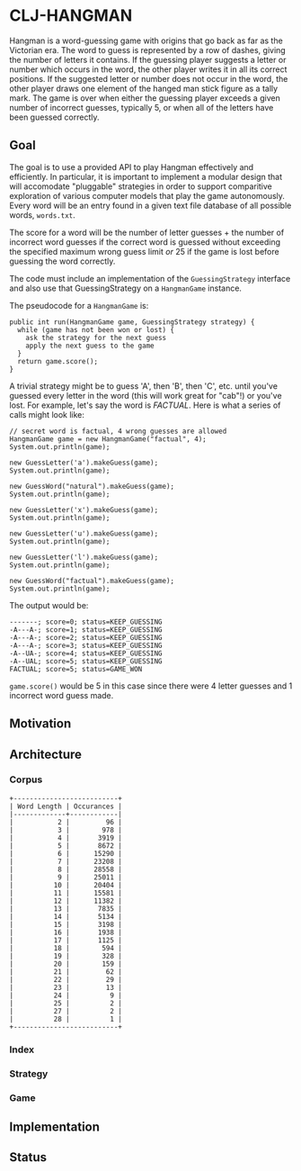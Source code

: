 # CLJ-HANGMAN

Hangman is a word-guessing game with origins that go back as far as
the Victorian era.  The word to guess is represented by a row of
dashes, giving the number of letters it contains. If the guessing
player suggests a letter or number which occurs in the word, the other
player writes it in all its correct positions. If the suggested letter
or number does not occur in the word, the other player draws one
element of the hanged man stick figure as a tally mark. The game is
over when either the guessing player exceeds a given number of
incorrect guesses, typically 5, or when all of the letters have been
guessed correctly.

## Goal


The goal is to use a provided API to play Hangman effectively and
efficiently. In particular, it is important to implement a modular
design that will accomodate "pluggable" strategies in order to support
comparitive exploration of various computer models that play the game
autonomously. Every word will be an entry found in a given text
file database of all possible words, ```words.txt```.

The score for a word will be the number of letter guesses + the
number of incorrect word guesses if the correct word is guessed
without exceeding the specified maximum wrong guess limit *or*
25 if the game is lost before guessing the word correctly.

The code must include an implementation of the ```GuessingStrategy```
interface and also use that GuessingStrategy on a ```HangmanGame```
instance.

The pseudocode for a ```HangmanGame``` is:


    public int run(HangmanGame game, GuessingStrategy strategy) {
      while (game has not been won or lost) {
        ask the strategy for the next guess
        apply the next guess to the game
      }
      return game.score();
    }

A trivial strategy might be to guess 'A', then 'B', then 'C',
etc. until you've guessed every letter in the word (this will work
great for "cab"!) or you've lost.  For example, let's say the word
is _FACTUAL_.  Here is what a series of calls might look like:

    // secret word is factual, 4 wrong guesses are allowed
    HangmanGame game = new HangmanGame("factual", 4); 
	System.out.println(game);

	new GuessLetter('a').makeGuess(game);
	System.out.println(game);

	new GuessWord("natural").makeGuess(game);
	System.out.println(game);

	new GuessLetter('x').makeGuess(game);
	System.out.println(game);

	new GuessLetter('u').makeGuess(game);
	System.out.println(game);

	new GuessLetter('l').makeGuess(game);
	System.out.println(game);

	new GuessWord("factual").makeGuess(game);
	System.out.println(game);


The output would be:

	-------; score=0; status=KEEP_GUESSING
	-A---A-; score=1; status=KEEP_GUESSING
	-A---A-; score=2; status=KEEP_GUESSING
	-A---A-; score=3; status=KEEP_GUESSING
	-A--UA-; score=4; status=KEEP_GUESSING
	-A--UAL; score=5; status=KEEP_GUESSING
	FACTUAL; score=5; status=GAME_WON

```game.score()``` would be 5 in this case since there were 4 letter guesses
and 1 incorrect word guess made.


## Motivation

## Architecture

### Corpus


	+--------------------------+
	| Word Length | Occurances |
	|-------------+------------|
	|           2 |         96 |
	|           3 |        978 |
	|           4 |       3919 |
	|           5 |       8672 |
	|           6 |      15290 |
	|           7 |      23208 |
	|           8 |      28558 |
	|           9 |      25011 |
	|          10 |      20404 |
	|          11 |      15581 |
	|          12 |      11382 |
	|          13 |       7835 |
	|          14 |       5134 |
	|          15 |       3198 |
	|          16 |       1938 |
	|          17 |       1125 |
	|          18 |        594 |
	|          19 |        328 |
	|          20 |        159 |
	|          21 |         62 |
	|          22 |         29 |
	|          23 |         13 |
	|          24 |          9 |
	|          25 |          2 |
	|          27 |          2 |
	|          28 |          1 |
	+--------------------------+

### Index

### Strategy

### Game

## Implementation

## Status
